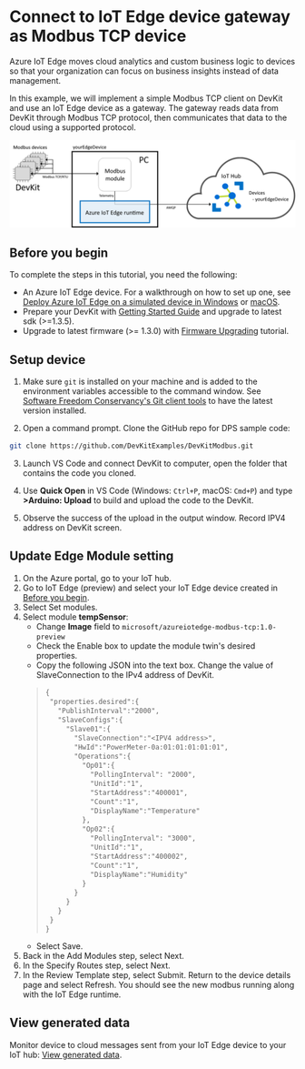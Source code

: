 # Connect to IoT Edge device gateway as Modbus TCP device

Azure IoT Edge moves cloud analytics and custom business logic to devices so that your organization can focus on business insights instead of data management.

In this example, we will implement a simple Modbus TCP client on DevKit and use an IoT Edge device as a gateway. The gateway reads data from DevKit through Modbus TCP protocol, then communicates that data to the cloud using a supported protocol.

![Modbus TCP Client - IoT Edge device - Cloud](screenshots/flow.png)


## Before you begin

To complete the steps in this tutorial, you need the following:

* An Azure IoT Edge device. For a walkthrough on how to set up one, see [Deploy Azure IoT Edge on a simulated device in Windows](https://docs.microsoft.com/en-us/azure/iot-edge/tutorial-simulate-device-windows) or [macOS](https://docs.microsoft.com/en-us/azure/iot-edge/tutorial-simulate-device-linux).
* Prepare your DevKit with [Getting Started Guide](https://microsoft.github.io/azure-iot-developer-kit/docs/get-started/) and upgrade to latest sdk (>=1.3.5).
* Upgrade to latest firmware (>= 1.3.0) with [Firmware Upgrading](https://microsoft.github.io/azure-iot-developer-kit/docs/firmware-upgrading/) tutorial.

## Setup device

1. Make sure `git` is installed on your machine and is added to the environment variables accessible to the command window. See [Software Freedom Conservancy's Git client tools](https://git-scm.com/download/) to have the latest version installed.

2. Open a command prompt. Clone the GitHub repo for DPS sample code:
  ```bash
  git clone https://github.com/DevKitExamples/DevKitModbus.git
  ```

3. Launch VS Code and connect DevKit to computer, open the folder that contains the code you cloned.

4. Use **Quick Open** in VS Code (Windows: `Ctrl+P`, macOS: `Cmd+P`) and type **>Arduino: Upload** to build and upload the code to the DevKit.

5. Observe the success of the upload in the output window. Record IPV4 address on DevKit screen.

## Update Edge Module setting

1. On the Azure portal, go to your IoT hub.
2. Go to IoT Edge (preview) and select your IoT Edge device created in [Before you begin](#before-you-begin).
3. Select Set modules.
4. Select module **tempSensor**:
    * Change **Image** field to `microsoft/azureiotedge-modbus-tcp:1.0-preview`
    * Check the Enable box to update the module twin's desired properties.
    * Copy the following JSON into the text box. Change the value of SlaveConnection to the IPv4 address of DevKit.
    >```
    >{
    >  "properties.desired":{  
    >    "PublishInterval":"2000",
    >    "SlaveConfigs":{  
    >      "Slave01":{  
    >        "SlaveConnection":"<IPV4 address>",
    >        "HwId":"PowerMeter-0a:01:01:01:01:01",
    >        "Operations":{
    >          "Op01":{  
    >            "PollingInterval": "2000",
    >            "UnitId":"1",
    >            "StartAddress":"400001",
    >            "Count":"1",
    >            "DisplayName":"Temperature"
    >          },
    >          "Op02":{  
    >            "PollingInterval": "3000",
    >            "UnitId":"1",
    >            "StartAddress":"400002",
    >            "Count":"1",
    >            "DisplayName":"Humidity"
    >          }
    >        }
    >      }
    >    }
    >  }
    >}
    * Select Save.
5. Back in the Add Modules step, select Next.
6. In the Specify Routes step, select Next.
7. In the Review Template step, select Submit. 
Return to the device details page and select Refresh. You should see the new modbus running along with the IoT Edge runtime.

## View generated data
Monitor device to cloud messages sent from your IoT Edge device to your IoT hub: [View generated data](https://docs.microsoft.com/en-us/azure/iot-edge/tutorial-python-module#view-generated-data).